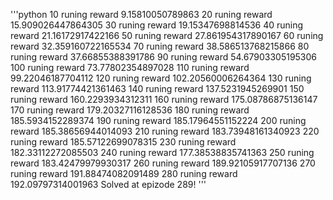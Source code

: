 '''python
10 runing reward 9.15810050789863
20 runing reward 15.909026447864305
30 runing reward 19.15347698814536
40 runing reward 21.16172917422166
50 runing reward 27.861954317890167
60 runing reward 32.359160722165534
70 runing reward 38.586513768215866
80 runing reward 37.66855388391786
90 runing reward 54.67903305195306
100 runing reward 73.77802354897028
110 runing reward 99.22046187704112
120 runing reward 102.20560006264364
130 runing reward 113.91774421361463
140 runing reward 137.5231945269901
150 runing reward 160.2293934312311
160 runing reward 175.08786875136147
170 runing reward 179.20327116128536
180 runing reward 185.5934152289374
190 runing reward 185.17964551152224
200 runing reward 185.38656944014093
210 runing reward 183.73948161340923
220 runing reward 185.57122699078315
230 runing reward 182.33112272085503
240 runing reward 177.38538835741363
250 runing reward 183.42479979930317
260 runing reward 189.92105917707136
270 runing reward 191.88474082091489
280 runing reward 192.09797314001963
Solved at epizode 289!
'''
